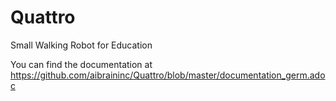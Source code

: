 # Quattro
Small Walking Robot for Education

You can find the documentation at https://github.com/aibraininc/Quattro/blob/master/documentation_germ.adoc
